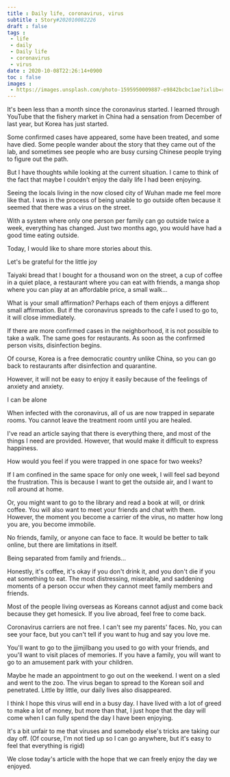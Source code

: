 ```yaml
---
title : Daily life, coronavirus, virus
subtitle : Story#202010082226
draft : false
tags :
 - life
 - daily
 - Daily life
 - coronavirus
 - virus
date : 2020-10-08T22:26:14+0900
toc : false
images : 
 - https://images.unsplash.com/photo-1595950009887-e9842bcbc1ae?ixlib=rb-1.2.1&q=80&fm=jpg&crop=entropy&cs=tinysrgb&w=1080&fit=max&ixid=eyJhcHBfaWQiOjE1NTU0OX0
---
```

It's been less than a month since the coronavirus started. I learned through YouTube that the fishery market in China had a sensation from December of last year, but Korea has just started.  

Some confirmed cases have appeared, some have been treated, and some have died. Some people wander about the story that they came out of the lab, and sometimes see people who are busy cursing Chinese people trying to figure out the path.  

But I have thoughts while looking at the current situation. I came to think of the fact that maybe I couldn't enjoy the daily life I had been enjoying.  

Seeing the locals living in the now closed city of Wuhan made me feel more like that. I was in the process of being unable to go outside often because it seemed that there was a virus on the street.  

With a system where only one person per family can go outside twice a week, everything has changed. Just two months ago, you would have had a good time eating outside.  

Today, I would like to share more stories about this.  

Let's be grateful for the little joy  

Taiyaki bread that I bought for a thousand won on the street, a cup of coffee in a quiet place, a restaurant where you can eat with friends, a manga shop where you can play at an affordable price, a small walk...  

What is your small affirmation? Perhaps each of them enjoys a different small affirmation. But if the coronavirus spreads to the cafe I used to go to, it will close immediately.  

If there are more confirmed cases in the neighborhood, it is not possible to take a walk. The same goes for restaurants. As soon as the confirmed person visits, disinfection begins.  

Of course, Korea is a free democratic country unlike China, so you can go back to restaurants after disinfection and quarantine.  

However, it will not be easy to enjoy it easily because of the feelings of anxiety and anxiety.  

I can be alone  

When infected with the coronavirus, all of us are now trapped in separate rooms. You cannot leave the treatment room until you are healed.  

I've read an article saying that there is everything there, and most of the things I need are provided. However, that would make it difficult to express happiness.  

How would you feel if you were trapped in one space for two weeks?  

If I am confined in the same space for only one week, I will feel sad beyond the frustration. This is because I want to get the outside air, and I want to roll around at home.  

Or, you might want to go to the library and read a book at will, or drink coffee. You will also want to meet your friends and chat with them. However, the moment you become a carrier of the virus, no matter how long you are, you become immobile.  

No friends, family, or anyone can face to face. It would be better to talk online, but there are limitations in itself.  

Being separated from family and friends...  

Honestly, it's coffee, it's okay if you don't drink it, and you don't die if you eat something to eat. The most distressing, miserable, and saddening moments of a person occur when they cannot meet family members and friends.  

Most of the people living overseas as Koreans cannot adjust and come back because they get homesick. If you live abroad, feel free to come back.  

Coronavirus carriers are not free. I can't see my parents' faces. No, you can see your face, but you can't tell if you want to hug and say you love me.  

You'll want to go to the jjimjilbang you used to go with your friends, and you'll want to visit places of memories. If you have a family, you will want to go to an amusement park with your children.  

Maybe he made an appointment to go out on the weekend. I went on a sled and went to the zoo. The virus began to spread to the Korean soil and penetrated. Little by little, our daily lives also disappeared.  

I think I hope this virus will end in a busy day. I have lived with a lot of greed to make a lot of money, but more than that, I just hope that the day will come when I can fully spend the day I have been enjoying.  

It's a bit unfair to me that viruses and somebody else's tricks are taking our day off. (Of course, I'm not tied up so I can go anywhere, but it's easy to feel that everything is rigid)  

We close today's article with the hope that we can freely enjoy the day we enjoyed.